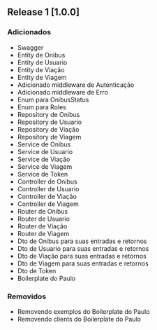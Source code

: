 ## Release 1 [1.0.0]

### Adicionados
* Swagger
* Entity de Onibus
* Entity de Usuario
* Entity de Viação
* Entity de Viagem
* Adicionado middleware de Autenticação
* Adicionado middleware de Erro
* Enum para OnibusStatus
* Enum para Roles
* Repository de Onibus
* Repository de Usuario
* Repository de Viação
* Repository de Viagem
* Service de Onibus
* Service de Usuario
* Service de Viação
* Service de Viagem
* Service de Token
* Controller de Onibus
* Controller de Usuario
* Controller de Viação
* Controller de Viagem
* Router de Onibus
* Router de Usuario
* Router de Viação
* Router de Viagem
* Dto de Onibus para suas entradas e retornos
* Dto de Usuario para suas entradas e retornos
* Dto de Viação para suas entradas e retornos
* Dto de Viagem para suas entradas e retornos
* Dto de Token
* Boilerplate do Paulo

### Removidos
* Removendo exemplos do Boilerplate do Paulo
* Removendo clients do Boilerplate do Paulo